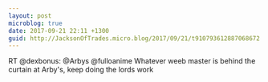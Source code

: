 ```yaml
---
layout: post
microblog: true
date: 2017-09-21 22:11 +1300
guid: http://JacksonOfTrades.micro.blog/2017/09/21/t910793612887068672.html
---
```

RT @dexbonus: @Arbys @fulloanime Whatever weeb master is behind the curtain at Arby's, keep doing the lords work
